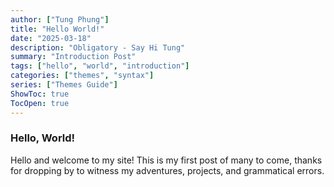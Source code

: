 ```yaml
---
author: ["Tung Phung"]
title: "Hello World!"
date: "2025-03-18"
description: "Obligatory - Say Hi Tung"
summary: "Introduction Post"
tags: ["hello", "world", "introduction"]
categories: ["themes", "syntax"]
series: ["Themes Guide"]
ShowToc: true
TocOpen: true
---
```


### Hello, World!

Hello and welcome to my site! This is my first post of many to come, thanks 
for dropping by to witness my adventures, projects, and grammatical errors.
